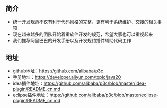 ## 简介
* 统一开发规范不仅有利于代码风格的完整，更有利于系统维护、交接的相关事项
* 现在越来越多的团队开始着重软件开发的规范，希望大家也可以重视起来
* 我们推荐阿里巴巴的开发手册以及开发规约插件辅助代码工作

## 地址
* github地址：https://github.com/alibaba/p3c
* 手册地址：https://developer.aliyun.com/topic/java20
* idea插件地址：https://github.com/alibaba/p3c/blob/master/idea-plugin/README_cn.md
* eclipse插件地址：https://github.com/alibaba/p3c/blob/master/eclipse-plugin/README_cn.md